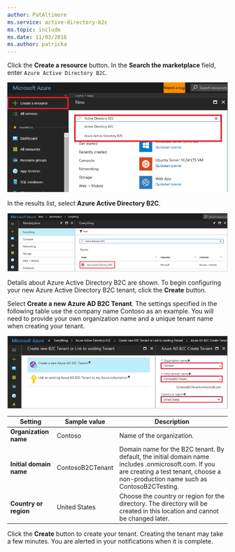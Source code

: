 ```yaml
---
author: PatAltimore
ms.service: active-directory-b2c 
ms.topic: include
ms.date: 11/03/2016
ms.author: patricka
---
```

Click the **Create a resource** button. In the **Search the marketplace** field, enter `Azure Active Directory B2C`.

![Add button highlighted and the text Azure Active Directory B2C in the search the marketplace field](./media/active-directory-b2c-create-tenant/find-azure-ad-b2c.png)

In the results list, select **Azure Active Directory B2C**.

![Azure Active Directory B2C selected in the results list](./media/active-directory-b2c-create-tenant/find-azure-ad-b2c-result.png)

Details about Azure Active Directory B2C are shown. To begin configuring your new Azure Active Directory B2C tenant, click the **Create** button.

Select **Create a new Azure AD B2C Tenant**. The settings specified in the following table use the company name Contoso as an example. You will need to provide your own organization name and a unique tenant name when creating your tenant.  

![Azure AD B2C create tenant with sample text in the available fields](./media/active-directory-b2c-create-tenant/create-new-b2c-tenant.png)

| Setting      | Sample value  | Description                                        |
| ------------ | ------- | -------------------------------------------------- |
| **Organization name** | Contoso | Name of the organization. | 
| **Initial domain name** |  ContosoB2CTenant | Domain name for the B2C tenant. By default, the initial domain name includes .onmicrosoft.com. If you are creating a test tenant, choose a non-production name such as ContosoB2CTesting. |
| **Country or region** | United States | Choose the country or region for the directory. The directory will be created in this location and cannot be changed later.  |

Click the **Create** button to create your tenant. Creating the tenant may take a few minutes. You are alerted in your notifications when it is complete.